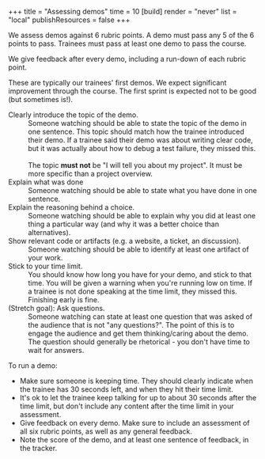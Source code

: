 +++
title = "Assessing demos"
time = 10
[build]
  render = "never"
  list = "local"
  publishResources = false
+++

We assess demos against 6 rubric points. A demo must pass any 5 of the 6 points to pass. Trainees must pass at least one demo to pass the course.

We give feedback after every demo, including a run-down of each rubric point.

These are typically our trainees' first demos. We expect significant improvement through the course. The first sprint is expected not to be good (but sometimes is!).

<dl class="c-rubric">
  <dt>Clearly introduce the topic of the demo.</dt><dd>Someone watching should be able to state the topic of the demo in one sentence. This topic should match how the trainee introduced their demo. If a trainee said their demo was about writing clear code, but it was actually about how to debug a test failure, they missed this.<br /><br />The topic <strong>must not</strong> be "I will tell you about my project". It must be more specific than a project overview.</dd>
  <dt>Explain what was done</dt><dd>Someone watching should be able to state what you have done in one sentence.</dd>
  <dt>Explain the reasoning behind a choice.</dt><dd>Someone watching should be able to explain why you did at least one thing a particular way (and why it was a better choice than alternatives).</dd>
  <dt>Show relevant code or artifacts (e.g. a website, a ticket, an discussion).</dt><dd>Someone watching should be able to identify at least one artifact of your work.</dd>
  <dt>Stick to your time limit.</dt><dd>You should know how long you have for your demo, and stick to that time. You will be given a warning when you're running low on time. If a trainee is not done speaking at the time limit, they missed this. Finishing early is fine.</dd>
  <dt>(Stretch goal): Ask questions.</dt><dd>Someone watching can state at least one question that was asked of the audience that is not "any questions?". The point of this is to engage the audience and get them thinking/caring about the demo. The question should generally be rhetorical - you don't have time to wait for answers.</dd>
</dl>

To run a demo:
* Make sure someone is keeping time. They should clearly indicate when the trainee has 30 seconds left, and when they hit their time limit.
* It's ok to let the trainee keep talking for up to about 30 seconds after the time limit, but don't include any content after the time limit in your assessment.
* Give feedback on every demo. Make sure to include an assessment of all six rubric points, as well as any general feedback.
* Note the score of the demo, and at least one sentence of feedback, in the tracker.
